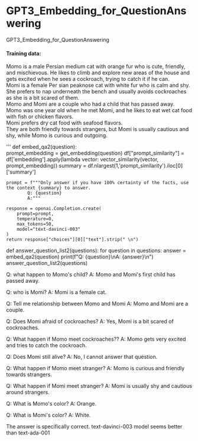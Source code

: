 # GPT3_Embedding_for_QuestionAnswering
GPT3_Embedding_for_QuestionAnswering

#### Training data:

Momo is a male Persian medium cat with orange fur who is cute, friendly, and mischievous. 
He likes to climb and explore new areas of the house and gets excited when he sees a cockroach, trying to catch it if he can.  
Momi  is a female Per sian peaknose cat with white fur who is calm and shy. She prefers to nap underneath the bench and usually avoids cockroaches as she is a bit scared of them.  
Momo and Momi are a couple who had a child that has passed away.  
Momo was one year old when he met Momi, and he likes to eat wet cat food with fish or chicken flavors.  
Momi prefers dry cat food with seafood flavors.  
They are both friendly towards strangers, but Momi is usually cautious and shy, while Momo is curious and outgoing.  

'''
def embed_qa2(question):    
    prompt_embedding = get_embedding(question)
    df["prompt_similarity"] = df['embedding'].apply(lambda vector: vector_similarity(vector, prompt_embedding))
    summary = df.nlargest(1,'prompt_similarity').iloc[0]['summary'] 

    prompt = f"""Only answer if you have 100% certainty of the facts, use the context {summary} to answer.            
            Q: {question}
            A:"""

    response = openai.Completion.create(
        prompt=prompt,
        temperature=0,
        max_tokens=50,
        model="text-davinci-003"
    )
    return response["choices"][0]["text"].strip(" \n")
    
def answer_question_list2(questions):
    for question in questions:
        answer = embed_qa2(question)
        print(f"Q: {question}\nA: {answer}\n")        
answer_question_list2(questions)


Q: what happen to Momo's child?
A: Momo and Momi's first child has passed away.

Q: who is Momi?
A: Momi is a female cat.

Q: Tell me relationship between Momo and Momi
A: Momo and Momi are a couple.

Q: Does Momi afraid of cockroaches?
A: Yes, Momi is a bit scared of cockroaches.

Q: What happen if Momo meet cockroaches??
A: Momo gets very excited and tries to catch the cockroach.

Q: Does Momi still alive?
A: No, I cannot answer that question.

Q: What happen if Momo meet stranger?
A: Momo is curious and friendly towards strangers.

Q: What happen if Momi meet stranger?
A: Momi is usually shy and cautious around strangers.

Q: What is Momo's color?
A: Orange.

Q: What is Momi's color?
A: White.

The answer is specifically correct. text-davinci-003 model seems better than text-ada-001

